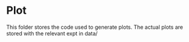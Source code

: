 # Plot

This folder stores the code used to generate plots.
The actual plots are stored with the relevant expt in data/